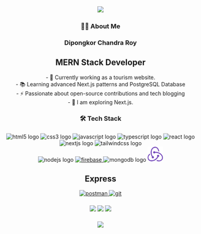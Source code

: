 

<div align="center">
  <img height="150" src="https://media.giphy.com/media/M9gbBd9nbDrOTu1Mqx/giphy.gif"  />
</div>



###

<h3 align="center">👨‍💻  About Me</h3>

###
<h3 align="center">Dipongkor Chandra Roy</h3>
<h2 align="center">MERN Stack Developer</h2>

<p align="center">
  - 🔭 Currently working as a tourism website.<br>
  - 📚 Learning advanced Next.js patterns and PostgreSQL Database<br>
  - ⚡ Passionate about open-source contributions and tech blogging<br>
  - 🌱 I am exploring Next.js.
</p>

###

<h3 align="center">🛠 Tech Stack</h3>

###

<div align="center">
  <img src="https://cdn.jsdelivr.net/gh/devicons/devicon/icons/html5/html5-original.svg" height="40" alt="html5 logo"  />
  <img src="https://cdn.jsdelivr.net/gh/devicons/devicon/icons/css3/css3-original.svg" height="40" alt="css3 logo"  />
  <img src="https://cdn.jsdelivr.net/gh/devicons/devicon/icons/javascript/javascript-original.svg" height="40" alt="javascript logo"  />
  <img src="https://cdn.jsdelivr.net/gh/devicons/devicon/icons/typescript/typescript-original.svg" height="40" alt="typescript logo"  />
  <img src="https://cdn.jsdelivr.net/gh/devicons/devicon/icons/react/react-original.svg" height="40" alt="react logo"  />
  <img src="https://cdn.jsdelivr.net/gh/devicons/devicon/icons/nextjs/nextjs-original.svg" height="40" alt="nextjs logo"  />
  <img src="https://skillicons.dev/icons?i=tailwind" height="40" alt="tailwindcss logo"  />
</div>
<div align="center">
  <img src="https://cdn.jsdelivr.net/gh/devicons/devicon/icons/nodejs/nodejs-original.svg" height="40" alt="nodejs logo"  />
   <a href="https://firebase.google.com/" target="_blank"> <img src="https://www.vectorlogo.zone/logos/firebase/firebase-icon.svg" alt="firebase" width="40" height="40"/> </a>
  <img src="https://cdn.jsdelivr.net/gh/devicons/devicon/icons/mongodb/mongodb-original-wordmark.svg" height="40" alt="mongodb logo" />
  <a href="https://redux.js.org" target="_blank" rel="noreferrer"> <img src="https://raw.githubusercontent.com/devicons/devicon/master/icons/redux/redux-original.svg" alt="redux" width="40" height="40"/> </a>
   <h2 text="bold">Express</h2>
</div>
<div align="center">
  <a href="https://www.postman.com/" target="_blank"> <img src="https://www.vectorlogo.zone/logos/getpostman/getpostman-icon.svg" alt="postman" width="40" height="40"/> </a>
  <a href="https://git-scm.com/" target="_blank"> <img src="https://www.vectorlogo.zone/logos/git-scm/git-scm-icon.svg" alt="git" width="40" height="40"/> </a>
</div>

###




<!--🎵SPOTIFY / 🌐WEBSITE: https://github.com/kittinan/spotify-github-profile -->
<!-- <p align="center">
<img src="https://raw.githubusercontent.com/trinib/spotify-github-profile/master/img/default.svg" height="130" width="300"></a> -->

<div align="center">
  <a href="https://www.linkedin.com/in/dipongkor"><img src="https://img.shields.io/badge/linkedin-0077B5.svg?style=for-the-badge&logo=linkedin&logoColor=white"/></a>
  <a href="https://www.instagram.com/dipongkorroy000"><img src="https://img.shields.io/badge/instagram-E4405F.svg?style=for-the-badge&logo=instagram&logoColor=white"/></a>
  <a href="https://x.com/dipongkorroy000"><img src="https://img.shields.io/badge/twitter-1DA1F2.svg?style=for-the-badge&logo=twitter&logoColor=white"/></a>
</div>


###



<p align="center">
  <img src="https://capsule-render.vercel.app/api?type=waving&color=gradient&height=60&section=footer"/>
</p>
